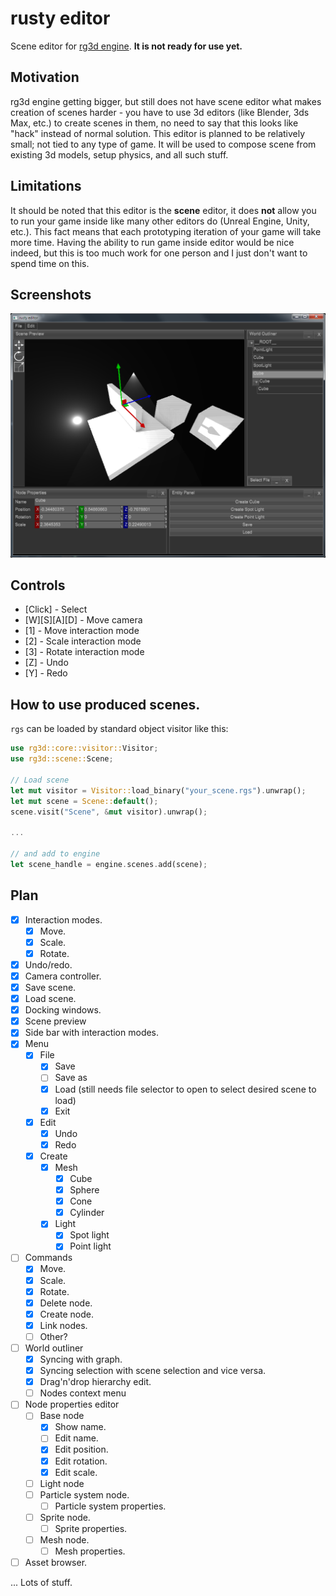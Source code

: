 # rusty editor

Scene editor for [rg3d engine](https://github.com/mrDIMAS/rg3d). **It is not ready for use yet.**

## Motivation

rg3d engine getting bigger, but still does not have scene editor what makes creation of scenes harder - you have to use 3d editors (like Blender, 3ds Max, etc.) to create scenes in them, no need to say that this looks like "hack" instead of normal solution. This editor is planned to be relatively small; not tied to any type of game. It will be used to compose scene from existing 3d models, setup physics, and all such stuff.

## Limitations

It should be noted that this editor is the **scene** editor, it does **not** allow you to run your game inside like many other editors do (Unreal Engine, Unity, etc.). This fact means that each prototyping iteration of your game will take more time. Having the ability to run game inside editor would be nice indeed, but this is too much work for one person and I just don't want to spend time on this.

## Screenshots

![1](screenshots/1.png?raw=true "Editor")

## Controls

- [Click] - Select
- [W][S][A][D] - Move camera
- [1] - Move interaction mode
- [2] - Scale interaction mode
- [3] - Rotate interaction mode
- [Z] - Undo
- [Y] - Redo

## How to use produced scenes.

`rgs` can be loaded by standard object visitor like this:

```rust
use rg3d::core::visitor::Visitor;
use rg3d::scene::Scene;

// Load scene
let mut visitor = Visitor::load_binary("your_scene.rgs").unwrap();
let mut scene = Scene::default();
scene.visit("Scene", &mut visitor).unwrap();

...

// and add to engine
let scene_handle = engine.scenes.add(scene);

```

## Plan

- [x] Interaction modes.
	- [x] Move.
	- [x] Scale.
	- [x] Rotate.
- [x] Undo/redo.
- [x] Camera controller.
- [x] Save scene.
- [x] Load scene.
- [x] Docking windows.
- [x] Scene preview
- [x] Side bar with interaction modes.
- [x] Menu
	- [x] File
		- [x] Save
		- [ ] Save as
		- [x] Load (still needs file selector to open to select desired scene to load)
		- [x] Exit
	- [x] Edit
		- [x] Undo
		- [x] Redo
	- [x] Create
		- [x] Mesh
			- [x] Cube
			- [x] Sphere
			- [x] Cone
			- [x] Cylinder
		- [x] Light
			- [x] Spot light
			- [x] Point light
- [ ] Commands
	- [x] Move.
	- [x] Scale.
	- [x] Rotate.
	- [x] Delete node.
	- [x] Create node.
	- [x] Link nodes.
	- [ ] Other?
- [ ] World outliner
	- [x] Syncing with graph.
	- [x] Syncing selection with scene selection and vice versa.
	- [x] Drag'n'drop hierarchy edit.
	- [ ] Nodes context menu
- [ ] Node properties editor
	- [ ] Base node
		- [x] Show name.
		- [ ] Edit name.
		- [x] Edit position.
		- [x] Edit rotation.
		- [x] Edit scale.
	- [ ] Light node
	- [ ] Particle system node.
		- [ ] Particle system properties.
	- [ ] Sprite node.
		- [ ] Sprite properties.
	- [ ] Mesh node.
		- [ ] Mesh properties.
- [ ] Asset browser.

... Lots of stuff.